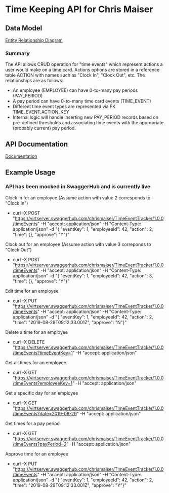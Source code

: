 # Time Keeping API for Chris Maiser
## Data Model
[Entity Relationship Diagram](TimeEventDataModel.pdf)
### Summary
The API allows CRUD operation for "time events" which represent actions a user would make on a time card.  Actions options are stored in a reference table ACTION with names such as "Clock In", "Clock Out", etc.  The relationships are as follows:
* An employee (EMPLOYEE) can have 0-to-many pay periods (PAY_PERIOD)
* A pay period can have 0-to-many time card events (TIME_EVENT)
* Different time event types are represented via FK TIME_EVENT.ACTION_KEY
* Internal logic will handle inserting new PAY_PERIOD records based on pre-defined thresholds and associating time events with the appropriate (probably current) pay period.  

## API Documentation
[Documentation](http://htmlpreview.github.com/?https://github.com/cmaiser/time-keeping-api/blob/master/TimeEventApi.html)

## Example Usage
### API has been mocked in SwaggerHub and is currently live
Clock in for an employee (Assume action with value 2 corresponds to "Clock In")  
* curl -X POST "https://virtserver.swaggerhub.com/chrismaiser/TimeEventTracker/1.0.0/timeEvents" -H "accept: application/json" -H "Content-Type: application/json" -d "{ \"eventKey\": 1, \"employeeId\": 42, \"action\": 2, \"time\": {}, \"approve\": \"Y\"}"  

Clock out for an employee (Assume action with value 3 correponds to "Clock Out")  
* curl -X POST "https://virtserver.swaggerhub.com/chrismaiser/TimeEventTracker/1.0.0/timeEvents" -H "accept: application/json" -H "Content-Type: application/json" -d "{ \"eventKey\": 1, \"employeeId\": 42, \"action\": 3, \"time\": {}, \"approve\": \"Y\"}"  

Edit time for an employee  
* curl -X PUT "https://virtserver.swaggerhub.com/chrismaiser/TimeEventTracker/1.0.0/timeEvents" -H "accept: application/json" -H "Content-Type: application/json" -d "{ \"eventKey\": 1, \"employeeId\": 42, \"action\": 2, \"time\": \"2019-08-29T09:12:33.001Z\", \"approve\": \"N\"}"  

Delete a time for an employee  
* curl -X DELETE "https://virtserver.swaggerhub.com/chrismaiser/TimeEventTracker/1.0.0/timeEvents?timeEventKey=1" -H "accept: application/json"  

Get all times for an employee
* curl -X GET "https://virtserver.swaggerhub.com/chrismaiser/TimeEventTracker/1.0.0/timeEvents?employeeKey=1" -H "accept: application/json"  

Get a specific day for an employee  
* curl -X GET "https://virtserver.swaggerhub.com/chrismaiser/TimeEventTracker/1.0.0/timeEvents?date=2019-08-29" -H "accept: application/json"  

Get times for a pay period  
* curl -X GET "https://virtserver.swaggerhub.com/chrismaiser/TimeEventTracker/1.0.0/timeEvents?payPeriod=2" -H "accept: application/json"  

Approve time for an employee  
* curl -X PUT "https://virtserver.swaggerhub.com/chrismaiser/TimeEventTracker/1.0.0/timeEvents" -H "accept: application/json" -H "Content-Type: application/json" -d "{ \"eventKey\": 1, \"employeeId\": 42, \"action\": 2, \"time\": \"2019-08-29T09:12:33.001Z\", \"approve\": \"Y\"}"  
